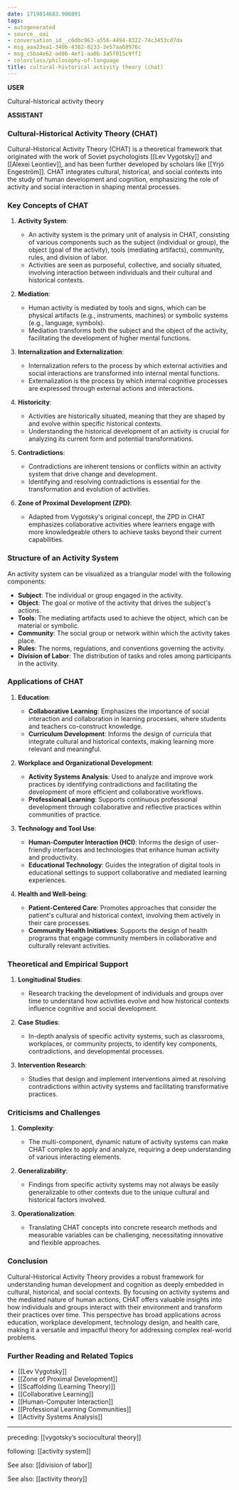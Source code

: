 ```yaml
---
date: 1719814683.906891
tags:
- autogenerated
- source__oai
- conversation_id__c6dbc963-a556-4494-8322-74c3453cd7da
- msg_aaa23ea1-340b-4382-8233-3e57aa68976c
- msg_c5ba4e62-ad86-4ef1-aa0b-3a5f015c9ff1
- colorclass/philosophy-of-language
title: cultural-historical activity theory (chat)
---
```


**USER**

Cultural-historical activity theory


**ASSISTANT**

### Cultural-Historical Activity Theory (CHAT)

Cultural-Historical Activity Theory (CHAT) is a theoretical framework that originated with the work of Soviet psychologists [[Lev Vygotsky]] and [[Alexei Leontiev]], and has been further developed by scholars like [[Yrjö Engeström]]. CHAT integrates cultural, historical, and social contexts into the study of human development and cognition, emphasizing the role of activity and social interaction in shaping mental processes.

### Key Concepts of CHAT

1. **Activity System**:
   - An activity system is the primary unit of analysis in CHAT, consisting of various components such as the subject (individual or group), the object (goal of the activity), tools (mediating artifacts), community, rules, and division of labor.
   - Activities are seen as purposeful, collective, and socially situated, involving interaction between individuals and their cultural and historical contexts.

2. **Mediation**:
   - Human activity is mediated by tools and signs, which can be physical artifacts (e.g., instruments, machines) or symbolic systems (e.g., language, symbols).
   - Mediation transforms both the subject and the object of the activity, facilitating the development of higher mental functions.

3. **Internalization and Externalization**:
   - Internalization refers to the process by which external activities and social interactions are transformed into internal mental functions.
   - Externalization is the process by which internal cognitive processes are expressed through external actions and interactions.

4. **Historicity**:
   - Activities are historically situated, meaning that they are shaped by and evolve within specific historical contexts.
   - Understanding the historical development of an activity is crucial for analyzing its current form and potential transformations.

5. **Contradictions**:
   - Contradictions are inherent tensions or conflicts within an activity system that drive change and development.
   - Identifying and resolving contradictions is essential for the transformation and evolution of activities.

6. **Zone of Proximal Development (ZPD)**:
   - Adapted from Vygotsky's original concept, the ZPD in CHAT emphasizes collaborative activities where learners engage with more knowledgeable others to achieve tasks beyond their current capabilities.

### Structure of an Activity System

An activity system can be visualized as a triangular model with the following components:

- **Subject**: The individual or group engaged in the activity.
- **Object**: The goal or motive of the activity that drives the subject's actions.
- **Tools**: The mediating artifacts used to achieve the object, which can be material or symbolic.
- **Community**: The social group or network within which the activity takes place.
- **Rules**: The norms, regulations, and conventions governing the activity.
- **Division of Labor**: The distribution of tasks and roles among participants in the activity.

### Applications of CHAT

1. **Education**:
   - **Collaborative Learning**: Emphasizes the importance of social interaction and collaboration in learning processes, where students and teachers co-construct knowledge.
   - **Curriculum Development**: Informs the design of curricula that integrate cultural and historical contexts, making learning more relevant and meaningful.

2. **Workplace and Organizational Development**:
   - **Activity Systems Analysis**: Used to analyze and improve work practices by identifying contradictions and facilitating the development of more efficient and collaborative workflows.
   - **Professional Learning**: Supports continuous professional development through collaborative and reflective practices within communities of practice.

3. **Technology and Tool Use**:
   - **Human-Computer Interaction (HCI)**: Informs the design of user-friendly interfaces and technologies that enhance human activity and productivity.
   - **Educational Technology**: Guides the integration of digital tools in educational settings to support collaborative and mediated learning experiences.

4. **Health and Well-being**:
   - **Patient-Centered Care**: Promotes approaches that consider the patient's cultural and historical context, involving them actively in their care processes.
   - **Community Health Initiatives**: Supports the design of health programs that engage community members in collaborative and culturally relevant activities.

### Theoretical and Empirical Support

1. **Longitudinal Studies**:
   - Research tracking the development of individuals and groups over time to understand how activities evolve and how historical contexts influence cognitive and social development.

2. **Case Studies**:
   - In-depth analysis of specific activity systems, such as classrooms, workplaces, or community projects, to identify key components, contradictions, and developmental processes.

3. **Intervention Research**:
   - Studies that design and implement interventions aimed at resolving contradictions within activity systems and facilitating transformative practices.

### Criticisms and Challenges

1. **Complexity**:
   - The multi-component, dynamic nature of activity systems can make CHAT complex to apply and analyze, requiring a deep understanding of various interacting elements.

2. **Generalizability**:
   - Findings from specific activity systems may not always be easily generalizable to other contexts due to the unique cultural and historical factors involved.

3. **Operationalization**:
   - Translating CHAT concepts into concrete research methods and measurable variables can be challenging, necessitating innovative and flexible approaches.

### Conclusion

Cultural-Historical Activity Theory provides a robust framework for understanding human development and cognition as deeply embedded in cultural, historical, and social contexts. By focusing on activity systems and the mediated nature of human actions, CHAT offers valuable insights into how individuals and groups interact with their environment and transform their practices over time. This perspective has broad applications across education, workplace development, technology design, and health care, making it a versatile and impactful theory for addressing complex real-world problems.

### Further Reading and Related Topics

- [[Lev Vygotsky]]
- [[Zone of Proximal Development]]
- [[Scaffolding (Learning Theory)]]
- [[Collaborative Learning]]
- [[Human-Computer Interaction]]
- [[Professional Learning Communities]]
- [[Activity Systems Analysis]]


---

preceding: [[vygotsky’s sociocultural theory]]  


following: [[activity system]]

See also: [[division of labor]]


See also: [[activity theory]]